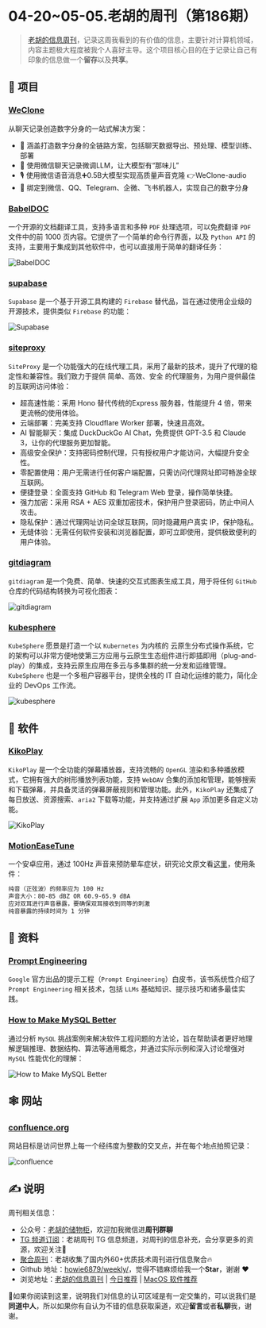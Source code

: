 # 04-20~05-05.老胡的周刊（第186期）

> [老胡的信息周刊](https://weekly.howie6879.com/)，记录这周我看到的有价值的信息，主要针对计算机领域，内容主题极大程度被我个人喜好主导。这个项目核心目的在于记录让自己有印象的信息做一个**留存**以及**共享**。

## 🎯 项目

### [WeClone](https://github.com/xming521/WeClone)

从聊天记录创造数字分身的一站式解决方案：

- 💫 涵盖打造数字分身的全链路方案，包括聊天数据导出、预处理、模型训练、部署
- 💬 使用微信聊天记录微调LLM，让大模型有“那味儿”
- 🎙️ 使用微信语音消息➕0.5B大模型实现高质量声音克隆 👉WeClone-audio
- 🔗 绑定到微信、QQ、Telegram、企微、飞书机器人，实现自己的数字分身

### [BabelDOC](https://github.com/funstory-ai/BabelDOC)

一个开源的文档翻译工具，支持多语言和多种 `PDF` 处理选项，可以免费翻译 `PDF` 文件中的前 1000 页内容。它提供了一个简单的命令行界面，以及 `Python API` 的支持，主要用于集成到其他软件中，也可以直接用于简单的翻译任务：

![BabelDOC](https://images-1252557999.file.myqcloud.com/uPic/l8jWhb.png)

### [supabase](https://github.com/supabase/supabase)

`Supabase` 是一个基于开源工具构建的 `Firebase` 替代品，旨在通过使用企业级的开源技术，提供类似 `Firebase` 的功能：

![Supabase](https://images-1252557999.file.myqcloud.com/uPic/x0eIys.png)

### [siteproxy](https://github.com/netptop/siteproxy)

`SiteProxy` 是一个功能强大的在线代理工具，采用了最新的技术，提升了代理的稳定性和兼容性。我们致力于提供 简单、高效、安全 的代理服务，为用户提供最佳的互联网访问体验：

- 超高速性能：采用 Hono 替代传统的Express 服务器，性能提升 4 倍，带来更流畅的使用体验。
- 云端部署：完美支持 Cloudflare Worker 部署，快速且高效。
- AI 智能聊天：集成 DuckDuckGo AI Chat，免费提供 GPT-3.5 和 Claude 3，让你的代理服务更加智能。
- 高级安全保护：支持密码控制代理，只有授权用户才能访问，大幅提升安全性。
- 零配置使用：用户无需进行任何客户端配置，只需访问代理网址即可畅游全球互联网。
- 便捷登录：全面支持 GitHub 和 Telegram Web 登录，操作简单快捷。
- 强力加密：采用 RSA + AES 双重加密技术，保护用户登录密码，防止中间人攻击。
- 隐私保护：通过代理网址访问全球互联网，同时隐藏用户真实 IP，保护隐私。
- 无缝体验：无需任何软件安装和浏览器配置，即可立即使用，提供极致便利的用户体验。

### [gitdiagram](https://github.com/ahmedkhaleel2004/gitdiagram)

`gitdiagram` 是一个免费、简单、快速的交互式图表生成工具，用于将任何 `GitHub` 仓库的代码结构转换为可视化图表：

![gitdiagram](https://images-1252557999.file.myqcloud.com/uPic/bRhZnF.png)

### [kubesphere](https://github.com/kubesphere/kubesphere)

`KubeSphere` 愿景是打造一个以 `Kubernetes` 为内核的 云原生分布式操作系统，它的架构可以非常方便地使第三方应用与云原生生态组件进行即插即用（plug-and-play）的集成，支持云原生应用在多云与多集群的统一分发和运维管理。`KubeSphere` 也是一个多租户容器平台，提供全栈的 IT 自动化运维的能力，简化企业的 DevOps 工作流。

![kubesphere](https://images-1252557999.file.myqcloud.com/uPic/93hYoe.png)

## 🤖 软件

### [KikoPlay](https://github.com/KikoPlayProject/KikoPlay)

`KikoPlay` 是一个全功能的弹幕播放器，支持流畅的 `OpenGL` 渲染和多种播放模式，它拥有强大的树形播放列表功能，支持 `WebDAV` 合集的添加和管理，能够搜索和下载弹幕，并具备灵活的弹幕屏蔽规则和管理功能。此外，`KikoPlay` 还集成了每日放送、资源搜索、`aria2` 下载等功能，并支持通过扩展 `App` 添加更多自定义功能。

![KikoPlay](https://images-1252557999.file.myqcloud.com/uPic/VGvv1v.png)

### [MotionEaseTune](https://github.com/BHznJNs/MotionEaseTune)

一个安卓应用，通过 100Hz 声音来预防晕车症状，研究论文原文看[这里](https://www.jstage.jst.go.jp/article/ehpm/30/0/30_24-00247/_html)，使用条件：

```txt
纯音（正弦波）的频率应为 100 Hz
声音大小：80-85 dBZ OR 60.9-65.9 dBA
应对双耳进行声音暴露，要确保双耳接收到同等的刺激
纯音暴露的持续时间为 1 分钟
```

## 👀 资料

### [Prompt Engineering](https://drive.google.com/file/d/1AbaBYbEa_EbPelsT40-vj64L-2IwUJHy/view)

 `Google` 官方出品的提示工程（`Prompt Engineering`）白皮书，该书系统性介绍了 `Prompt Engineering` 相关技术，包括 `LLMs` 基础知识、提示技巧和诸多最佳实践。

### [How to Make MySQL Better](https://github.com/enhancedformysql/The-Art-of-Problem-Solving-in-Software-Engineering_How-to-Make-MySQL-Better)

通过分析 `MySQL` 挑战案例来解决软件工程问题的方法论，旨在帮助读者更好地理解逻辑推理、数据结构、算法等通用概念，并通过实际示例和深入讨论增强对 `MySQL` 性能优化的理解：

![How to Make MySQL Better](https://images-1252557999.file.myqcloud.com/uPic/OVUkJI.png)

## 🕸 网站

### [confluence.org](https://confluence.org/)

网站目标是访问世界上每一个经纬度为整数的交叉点，并在每个地点拍照记录：

![confluence](https://images-1252557999.file.myqcloud.com/uPic/aDxPoP.png)

## ✍️ 说明

周刊相关信息：

- 公众号：[老胡的储物柜](https://images-1252557999.file.myqcloud.com/uPic/ETIbMe.jpg)，欢迎加我微信进**周刊群聊**
- [TG 频道订阅](https://t.me/howie_weekly)：老胡周刊 TG 信息频道，对周刊的信息补充，会分享更多的资源，欢迎关注👏
- [聚合周刊](https://www.fre321.com/weekly)：老胡收集了国内外60+优质技术周刊进行信息聚合🔥
- Github 地址：[howie6879/weekly/](https://github.com/howie6879/weekly/)，觉得不错麻烦给我一个**Star**，谢谢 ❤️
- 浏览地址：[老胡的信息周刊](https://weekly.howie6879.com) | [今日推荐](https://weekly.howie6879.com/recommend/index.html) | [MacOS 软件推荐](https://weekly.howie6879.com/soft/mac.html)

🙌如果你阅读到这里，说明我们对信息的认可区域是有一定交集的，可以说我们是**同道中人**，所以如果你有自认为不错的信息获取渠道，欢迎**留言**或者**私聊**我，谢谢。
